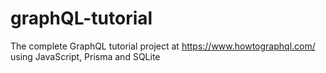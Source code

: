 # graphQL-tutorial
The complete GraphQL tutorial project at https://www.howtographql.com/ using JavaScript, Prisma and SQLite
